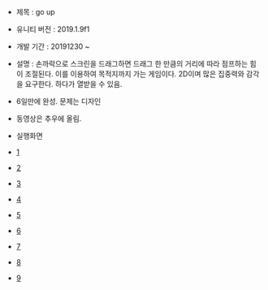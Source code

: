 + 제목 : go up
+ 유니티 버전 : 2019.1.9f1
+ 개발 기간 : 20191230 ~
+ 설명 : 손까락으로 스크린을 드래그하면 드래그 한 만큼의 거리에 따라 점프하는 힘이 조절된다. 이를 이용하여 목적지까지 가는 게임이다. 2D이며 많은 집중력와 감각을 요구한다. 하다가 열받을 수 있음.

+ 6일만에 완성. 문제는 디자인
+ 동영상은 추우에 올림.

+ 실행화면
+ [1](1.JPG)
+ [2](2.JPG)
+ [3](3.JPG)
+ [4](4.JPG)
+ [5](5.JPG)
+ [6](6.JPG)
+ [7](7.JPG)
+ [8](8.JPG)
+ [9](9.JPG)
